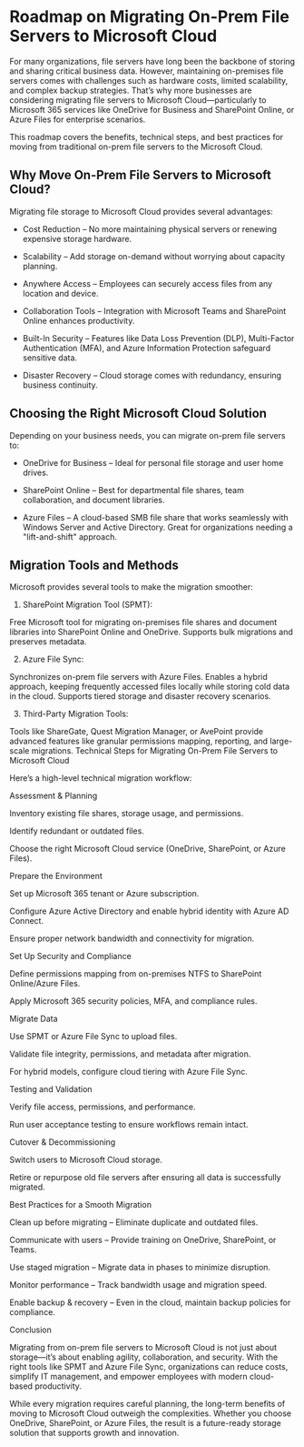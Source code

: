 # Roadmap on Migrating On-Prem File Servers to Microsoft Cloud

For many organizations, file servers have long been the backbone of storing and sharing critical business data. However, maintaining on-premises file servers comes with challenges such as hardware costs, limited scalability, and complex backup strategies. That’s why more businesses are considering migrating file servers to Microsoft Cloud—particularly to Microsoft 365 services like OneDrive for Business and SharePoint Online, or Azure Files for enterprise scenarios.

This roadmap covers the benefits, technical steps, and best practices for moving from traditional on-prem file servers to the Microsoft Cloud.

## Why Move On-Prem File Servers to Microsoft Cloud?

Migrating file storage to Microsoft Cloud provides several advantages:

* Cost Reduction – No more maintaining physical servers or renewing expensive storage hardware.

* Scalability – Add storage on-demand without worrying about capacity planning.

* Anywhere Access – Employees can securely access files from any location and device.

* Collaboration Tools – Integration with Microsoft Teams and SharePoint Online enhances productivity.

* Built-In Security – Features like Data Loss Prevention (DLP), Multi-Factor Authentication (MFA), and Azure Information Protection safeguard sensitive data.

* Disaster Recovery – Cloud storage comes with redundancy, ensuring business continuity.

## Choosing the Right Microsoft Cloud Solution

Depending on your business needs, you can migrate on-prem file servers to:

* OneDrive for Business – Ideal for personal file storage and user home drives.

* SharePoint Online – Best for departmental file shares, team collaboration, and document libraries.

* Azure Files – A cloud-based SMB file share that works seamlessly with Windows Server and Active Directory. Great for organizations needing a "lift-and-shift" approach.

## Migration Tools and Methods

Microsoft provides several tools to make the migration smoother:

1. SharePoint Migration Tool (SPMT):

Free Microsoft tool for migrating on-premises file shares and document libraries into SharePoint Online and OneDrive.
Supports bulk migrations and preserves metadata.

2. Azure File Sync:

Synchronizes on-prem file servers with Azure Files.
Enables a hybrid approach, keeping frequently accessed files locally while storing cold data in the cloud.
Supports tiered storage and disaster recovery scenarios.

3. Third-Party Migration Tools:

Tools like ShareGate, Quest Migration Manager, or AvePoint provide advanced features like granular permissions mapping, reporting, and large-scale migrations.
Technical Steps for Migrating On-Prem File Servers to Microsoft Cloud

Here’s a high-level technical migration workflow:

Assessment & Planning

Inventory existing file shares, storage usage, and permissions.

Identify redundant or outdated files.

Choose the right Microsoft Cloud service (OneDrive, SharePoint, or Azure Files).

Prepare the Environment

Set up Microsoft 365 tenant or Azure subscription.

Configure Azure Active Directory and enable hybrid identity with Azure AD Connect.

Ensure proper network bandwidth and connectivity for migration.

Set Up Security and Compliance

Define permissions mapping from on-premises NTFS to SharePoint Online/Azure Files.

Apply Microsoft 365 security policies, MFA, and compliance rules.

Migrate Data

Use SPMT or Azure File Sync to upload files.

Validate file integrity, permissions, and metadata after migration.

For hybrid models, configure cloud tiering with Azure File Sync.

Testing and Validation

Verify file access, permissions, and performance.

Run user acceptance testing to ensure workflows remain intact.

Cutover & Decommissioning

Switch users to Microsoft Cloud storage.

Retire or repurpose old file servers after ensuring all data is successfully migrated.

Best Practices for a Smooth Migration

Clean up before migrating – Eliminate duplicate and outdated files.

Communicate with users – Provide training on OneDrive, SharePoint, or Teams.

Use staged migration – Migrate data in phases to minimize disruption.

Monitor performance – Track bandwidth usage and migration speed.

Enable backup & recovery – Even in the cloud, maintain backup policies for compliance.

Conclusion

Migrating from on-prem file servers to Microsoft Cloud is not just about storage—it’s about enabling agility, collaboration, and security. With the right tools like SPMT and Azure File Sync, organizations can reduce costs, simplify IT management, and empower employees with modern cloud-based productivity.

While every migration requires careful planning, the long-term benefits of moving to Microsoft Cloud outweigh the complexities. Whether you choose OneDrive, SharePoint, or Azure Files, the result is a future-ready storage solution that supports growth and innovation.
